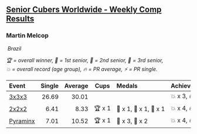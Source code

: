 <style>table {white-space: nowrap;}</style>
<link rel="stylesheet" type="text/css" href="/scw-comp/css/flags.css" />

## [Senior Cubers Worldwide - Weekly Comp Results](/scw-comp/results/)
### Martin Melcop

<i class="flag flag-BR" />&nbsp;Brazil

<span style="white-space: nowrap;">🏆 = overall winner</span>, <span style="white-space: nowrap;">🥇 = 1st senior</span>, <span style="white-space: nowrap;">🥈 = 2nd senior</span>, <span style="white-space: nowrap;">🥉 = 3rd senior</span>, <span style="white-space: nowrap;">💥 = overall record (age group)</span>, <span style="white-space: nowrap;">🔥 = PR average</span>, <span style="white-space: nowrap;">⚡ = PR single</span>.

| Event | Single | Average | Cups | Medals | Achievements|
| :-- | --: | --: | :--: | :-- | :-- |
| [3x3x3](333.md) | 26.69 | 30.01 |  |  | 💥 x 3, 🔥 x 3, ⚡ x 2 |
| [2x2x2](222.md) | 6.41 | 8.33 | 🏆 x 1 | 🥇 x 1, 🥈 x 1, 🥉 x 1 | 💥 x 4, 🔥 x 4, ⚡ x 4 |
| [Pyraminx](pyram.md) | 7.01 | 10.52 | 🏆 x 1 | 🥇 x 3, 🥈 x 2 | 💥 x 4, 🔥 x 4, ⚡ x 4 |

<!-- Global site tag (gtag.js) - Google Analytics -->
<script async src="https://www.googletagmanager.com/gtag/js?id=UA-86348435-3"></script>
<script>window.dataLayer = window.dataLayer || []; function gtag() {dataLayer.push(arguments);} gtag('js', new Date()); gtag('config', 'UA-86348435-3');</script>
